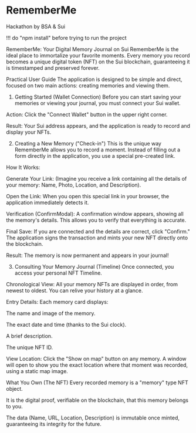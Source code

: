 # RememberMe
Hackathon by BSA &amp; Sui 

!!! do "npm install" before trying to run the project

RememberMe: Your Digital Memory Journal on Sui
RememberMe is the ideal place to immortalize your favorite moments. Every memory you record becomes a unique digital token (NFT) on the Sui blockchain, guaranteeing it is timestamped and preserved forever.

Practical User Guide
The application is designed to be simple and direct, focused on two main actions: creating memories and viewing them.

1. Getting Started (Wallet Connection)
Before you can start saving your memories or viewing your journal, you must connect your Sui wallet.

Action: Click the "Connect Wallet" button in the upper right corner.

Result: Your Sui address appears, and the application is ready to record and display your NFTs.

2. Creating a New Memory ("Check-in")
This is the unique way RememberMe allows you to record a moment. Instead of filling out a form directly in the application, you use a special pre-created link.

How It Works:

Generate Your Link: (Imagine you receive a link containing all the details of your memory: Name, Photo, Location, and Description).

Open the Link: When you open this special link in your browser, the application immediately detects it.

Verification (ConfirmModal): A confirmation window appears, showing all the memory's details. This allows you to verify that everything is accurate.

Final Save: If you are connected and the details are correct, click "Confirm." The application signs the transaction and mints your new NFT directly onto the blockchain.

Result: The memory is now permanent and appears in your journal!

3. Consulting Your Memory Journal (Timeline)
Once connected, you access your personal NFT Timeline.

Chronological View: All your memory NFTs are displayed in order, from newest to oldest. You can relive your history at a glance.

Entry Details: Each memory card displays:

The name and image of the memory.

The exact date and time (thanks to the Sui clock).

A brief description.

The unique NFT ID.

View Location: Click the "Show on map" button on any memory. A window will open to show you the exact location where that moment was recorded, using a static map image.

What You Own (The NFT)
Every recorded memory is a "memory" type NFT object.

It is the digital proof, verifiable on the blockchain, that this memory belongs to you.

The data (Name, URL, Location, Description) is immutable once minted, guaranteeing its integrity for the future.

